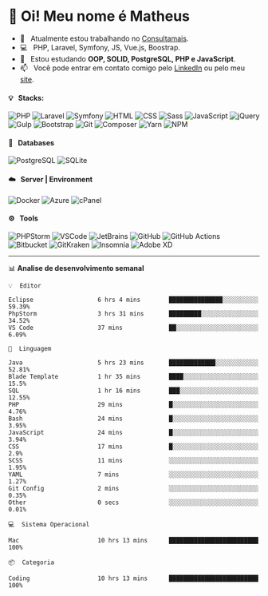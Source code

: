 # 👋 Oi! Meu nome é Matheus

- 🔭 &nbsp; Atualmente estou trabalhando no [Consultamais](https://consultamais.com.br/).
- 💻 &nbsp; PHP, Laravel, Symfony, JS, Vue.js, Boostrap.
- 🌱 &nbsp; Estou estudando **OOP, SOLID, PostgreSQL, PHP e JavaScript**.
- 📫 &nbsp; Você pode entrar em contato comigo pelo [LinkedIn](https://www.linkedin.com/in/matheuscamargoxavier/) ou pelo meu [site](https://matheuscamargo.co).

#### 💡 &nbsp; Stacks:
![PHP](https://img.shields.io/badge/-PHP-777BB4?&logo=php&logoColor=FFFFFF)
![Laravel](https://img.shields.io/badge/-Laravel-FF2D20?&logo=laravel&logoColor=FFFFFF)
![Symfony](https://img.shields.io/badge/-Symfony-000000?&logo=symfony&logoColor=FFFFFF)
![HTML](https://img.shields.io/badge/-HTML-E34F26?&logo=html5&logoColor=FFFFFF)
![CSS](https://img.shields.io/badge/-CSS-1572B6?&logo=css3&logoColor=FFFFFF)
![Sass](https://img.shields.io/badge/-Sass-CC6699?&logo=sass&logoColor=FFFFFF)
![JavaScript](https://img.shields.io/badge/-JavaScript-F7DF1E?&logo=javascript&logoColor=FFFFFF)
![jQuery](https://img.shields.io/badge/-jQuery-0769AD?&logo=jquery&logoColor=FFFFFF)
![Gulp](https://img.shields.io/badge/-Gulp-CF4647?&logo=gulp&logoColor=FFFFFF)
![Bootstrap](https://img.shields.io/badge/-Bootstrap-7952B3?&logo=bootstrap&logoColor=FFFFFF)
![Git](https://img.shields.io/badge/-Git-F05032?&logo=git&logoColor=FFFFFF)
![Composer](https://img.shields.io/badge/-Composer-885630?&logo=composer&logoColor=FFFFFF)
![Yarn](https://img.shields.io/badge/-Yarn-2C8EBB?&logo=yarn&logoColor=FFFFFF)
![NPM](https://img.shields.io/badge/-npm-CB3837?&logo=npm&logoColor=FFFFFF)

#### 💾 &nbsp; Databases
![PostgreSQL](https://img.shields.io/badge/-PostgreSQL-336791?&logo=PostgreSQL&logoColor=FFFFFF)
![SQLite](https://img.shields.io/badge/-SQLite-003B57?&logo=SQLite&logoColor=FFFFFF)

#### ☁️ &nbsp; Server | Environment
![Docker](https://img.shields.io/badge/-Docker-2496ED?&logo=docker&logoColor=FFFFFF)
![Azure](https://img.shields.io/badge/-Azure-0089D6?&logo=microsoft%20azure&logoColor=FFFFFF)
![cPanel](https://img.shields.io/badge/-cPanel-FF6C2C?&logo=cpanel&logoColor=FFFFFF)

#### ⚙️ &nbsp; Tools
![PHPStorm](https://img.shields.io/badge/-PHPStorm-000000?&logo=PHPStorm&logoColor=FFFFFF)
![VSCode](https://img.shields.io/badge/-VSCode-007ACC?&logo=Visual%20Studio%20Code&logoColor=FFFFFF) 
![JetBrains](https://img.shields.io/badge/-JetBrains-000000?&logo=jetbrains&logoColor=FFFFFF) 
![GitHub](https://img.shields.io/badge/-GitHub-181717?&logo=github&logoColor=FFFFFF) 
![GitHub Actions](https://img.shields.io/badge/-GitHub%20Actions-181717?&logo=GitHub%20Actions&logoColor=FFFFFF) 
![Bitbucket](https://img.shields.io/badge/-Bitbucket-0052CC?&logo=bitbucket&logoColor=FFFFFF)
![GitKraken](https://img.shields.io/badge/-GitKraken-179287?&logo=GitKraken&logoColor=FFFFFF)
![Insomnia](https://img.shields.io/badge/-Insomnia-5849BE?&logo=Insomnia&logoColor=FFFFFF)
![Adobe XD](https://img.shields.io/badge/-Adobe%20XD-FF61F6?&logo=adobe%20xd&logoColor=FFFFFF) 
_______

📊  **Analise de desenvolvimento semanal**
```text
💡  Editor

Eclipse                  6 hrs 4 mins        ███████████████░░░░░░░░░░     59.39%
PhpStorm                 3 hrs 31 mins       █████████░░░░░░░░░░░░░░░░     34.52%
VS Code                  37 mins             ██░░░░░░░░░░░░░░░░░░░░░░░      6.09%
```
```text
💬  Linguagem

Java                     5 hrs 23 mins       █████████████░░░░░░░░░░░░     52.81%
Blade Template           1 hr 35 mins        ████░░░░░░░░░░░░░░░░░░░░░      15.5%
SQL                      1 hr 16 mins        ███░░░░░░░░░░░░░░░░░░░░░░     12.55%
PHP                      29 mins             █░░░░░░░░░░░░░░░░░░░░░░░░      4.76%
Bash                     24 mins             █░░░░░░░░░░░░░░░░░░░░░░░░      3.95%
JavaScript               24 mins             █░░░░░░░░░░░░░░░░░░░░░░░░      3.94%
CSS                      17 mins             █░░░░░░░░░░░░░░░░░░░░░░░░       2.9%
SCSS                     11 mins             ░░░░░░░░░░░░░░░░░░░░░░░░░      1.95%
YAML                     7 mins              ░░░░░░░░░░░░░░░░░░░░░░░░░      1.27%
Git Config               2 mins              ░░░░░░░░░░░░░░░░░░░░░░░░░      0.35%
Other                    0 secs              ░░░░░░░░░░░░░░░░░░░░░░░░░      0.01%
```
```text
💻  Sistema Operacional

Mac                      10 hrs 13 mins      █████████████████████████       100%
```
```text
📦  Categoria

Coding                   10 hrs 13 mins      █████████████████████████       100%
```

